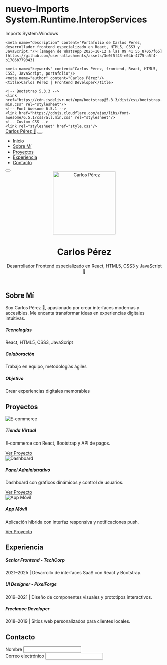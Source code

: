 # nuevo-Imports System.Runtime.InteropServices
Imports System.Windows

<!DOCTYPE html>
<html lang = "es" >
<head>
    <meta charset="UTF-8"/>
    <meta name="viewport" content="width=device-width, initial-scale=1.0"

    <meta name="description" content="Portafolio de Carlos Pérez, desarrollador frontend especializado en React, HTML5, CSS3 y JavaScript."/>![Imagen de WhatsApp 2025-10-12 a las 09 41 55_87057f65](https://github.com/user-attachments/assets/3e0f5f43-e04b-4775-a5f4-b1786b779343)

    <meta name="keywords" content="Carlos Pérez, frontend, React, HTML5, CSS3, JavaScript, portafolio"/>
    <meta name="author" content="Carlos Pérez"/>
    <title>Carlos Pérez | Frontend Developer</title>

    <!-- Bootstrap 5.3.3 -->
    <link href="https://cdn.jsdelivr.net/npm/bootstrap@5.3.3/dist/css/bootstrap.min.css" rel="stylesheet"/>
    <!-- Font Awesome 6.5.1 -->
    <link href="https://cdnjs.cloudflare.com/ajax/libs/font-awesome/6.5.1/css/all.min.css" rel="stylesheet"/>
    <!-- Custom CSS -->
    <link rel="stylesheet" href="style.css"/>
</head>
<body>

  <!-- Navbar -->
  <nav Class="navbar navbar-expand-lg fixed-top bg-light" aria-label="Menú principal">
    <div Class="container">
      <a Class="navbar-brand fw-bold" href="#">Carlos Pérez 🚀</a>
      <button Class="navbar-toggler" type="button" data-bs-toggle="collapse" data-bs-target="#navbarNav">
        <span Class="navbar-toggler-icon"></span>
      </button>
      <div Class="collapse navbar-collapse justify-content-end" id="navbarNav">
        <ul Class="navbar-nav">
          <li Class="nav-item"><a class="nav-link" href="#inicio">Inicio</a></li>
          <li Class="nav-item"><a class="nav-link" href="#sobre-mi">Sobre Mí</a></li>
          <li Class="nav-item"><a class="nav-link" href="#proyectos">Proyectos</a></li>
          <li Class="nav-item"><a class="nav-link" href="#experiencia">Experiencia</a></li>
          <li Class="nav-item"><a class="nav-link" href="#contacto">Contacto</a></li>
        </ul>
        <button id = "toggleDark" Class="btn btn-outline-light ms-3"><i Class="fas fa-moon"></i></button>
      </div>
    </div>
  </nav>

  <!-- Homepage -->
  <header id = "inicio" Class="vh-100 d-flex flex-column justify-content-center align-items-center text-center text-white">
    <img src = "https://cdn3.iconfinder.com/data/icons/data-science-set-01-2/65/20-512.png" alt="Carlos Pérez" Class="rounded-circle mb-4" width="200" height="200" />
    <h1 Class="animate__fadeInUp">Carlos Pérez</h1>
    <p Class="lead">Desarrollador Frontend especializado en React, HTML5, CSS3 y JavaScript 🚀</p>
  </header>

  <!-- Sobre Mí -->
  <section id = "sobre-mi" Class="py-5">
    <div Class="container text-center">
      <h2> <i Class="fas fa-user text-primary"></i> Sobre Mí</h2>
      <p Class="lead">Soy Carlos Pérez 📸, apasionado por crear interfaces modernas y accesibles. Me encanta transformar ideas en experiencias digitales intuitivas.</p>
      <div Class="row mt-4">
        <div Class="col-md-4">
          <i Class="fas fa-laptop-code fa-2x text-primary"></i>
          <h5 Class="mt-2">Tecnologías</h5>
          <p> React, HTML5, CSS3, JavaScript</p>
        </div>
        <div Class="col-md-4">
          <i Class="fas fa-users fa-2x text-primary"></i>
          <h5 Class="mt-2">Colaboración</h5>
          <p> Trabajo en equipo, metodologías ágiles</p>
        </div>
        <div Class="col-md-4">
          <i Class="fas fa-bullseye fa-2x text-primary"></i>
          <h5 Class="mt-2">Objetivo</h5>
          <p> Crear experiencias digitales memorables</p>
        </div>
      </div>
    </div>
  </section>

  <!-- Proyectos -->
  <section id = "proyectos" Class="py-5 bg-light">
    <div Class="container">
      <h2 Class="text-center"><i class="fas fa-project-diagram text-primary"></i> Proyectos</h2>
      <div Class="row mt-4">
        <div Class="col-md-4">
          <div Class="card project-card h-100">
            <img src = "https://www.tucanit.com/wp-content/uploads/2021/10/almadraba.jpg" alt="E-commerce" Class="card-img-top" />
            <div Class="card-body">
              <h5 Class="card-title">Tienda Virtual</h5>
              <p Class="card-text">E-commerce con React, Bootstrap y API de pagos.</p>
              <a href = "#" Class="btn btn-primary">Ver Proyecto</a>
            </div>
          </div>
        </div>
        <div Class="col-md-4">
          <div Class="card project-card h-100">
            <img src = "https://www.tucanit.com/wp-content/uploads/2021/10/oficina.jpg" alt="Dashboard" Class="card-img-top" />
            <div Class="card-body">
              <h5 Class="card-title">Panel Administrativo</h5>
              <p Class="card-text">Dashboard con gráficos dinámicos y control de usuarios.</p>
              <a href = "#" Class="btn btn-primary">Ver Proyecto</a>
            </div>
          </div>
        </div>
        <div Class="col-md-4">
          <div Class="card project-card h-100">
            <img src = "https://encrypted-tbn0.gstatic.com/images?q=tbn:ANd9GcSMIjzhc7m8zFXXhW09E_ZnBNVNRCAwdKZHAQ&s" alt="App Móvil" Class="card-img-top" />
            <div Class="card-body">
              <h5 Class="card-title">App Móvil</h5>
              <p Class="card-text">Aplicación híbrida con interfaz responsiva y notificaciones push.</p>
              <a href = "#" Class="btn btn-primary">Ver Proyecto</a>
            </div>
          </div>
        </div>
      </div>
    </div>
  </section>

  <!-- Experiencia -->
  <section id = "experiencia" Class="py-5">
    <div Class="container">
      <h2> <i Class="fas fa-briefcase text-primary"></i> Experiencia</h2>
      <div Class="row mt-4">
        <div Class="col-md-4">
          <div Class="card experience-card h-100 border-primary">
            <div Class="card-body text-center">
              <i Class="fas fa-building fa-3x text-primary"></i>
              <h5 Class="mt-3">Senior Frontend - TechCorp</h5>
              <p>2021–2025 | Desarrollo de interfaces SaaS con React y Bootstrap.</p>
            </div>
          </div>
        </div>
        <div Class="col-md-4">
          <div Class="card experience-card h-100 border-primary">
            <div Class="card-body text-center">
              <i Class="fas fa-building fa-3x text-primary"></i>
              <h5 Class="mt-3">UI Designer - PixelForge</h5>
              <p>2019–2021 | Diseño de componentes visuales y prototipos interactivos.</p>
            </div>
          </div>
        </div>
        <div Class="col-md-4">
          <div Class="card experience-card h-100 border-primary">
            <div Class="card-body text-center">
              <i Class="fas fa-building fa-3x text-primary"></i>
              <h5 Class="mt-3">Freelance Developer</h5>
              <p>2018–2019 | Sitios web personalizados para clientes locales.</p>
            </div>
          </div>
        </div>
      </div>
    </div>
  </section>

  <!-- Contacto -->
  <section id = "contacto" Class="py-5 bg-light">
    <div Class="container">
      <h2> <i Class="fas fa-envelope text-primary"></i> Contacto</h2>
      <form Class="mt-4">
        <div Class="mb-3">
          <label for="nombre" class="form-label">Nombre</label>
          <Input type = "text" Class="form-control" id="nombre" required />
        </div>
        <div Class="mb-3">
          <label for="correo" class="form-label">Correo electrónico</label>
          <Input type = "email" Class="form-control" id="correo" required />
